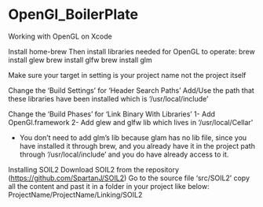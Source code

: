 # OpenGl_BoilerPlate
Working with OpenGL on Xcode

Install home-brew
Then install libraries needed for OpenGL to operate:
brew install glew
brew install glfw
brew install glm

Make sure your target in setting is your project name not the project itself

Change the ‘Build Settings’ for ‘Header Search Paths’ Add/Use the path that these libraries have been installed which is ‘/usr/local/include’

Change the ‘Build Phases’ for ‘Link Binary With Libraries’
1- Add OpenGl.framework
2- Add glew and glfw lib which lives in ‘/usr/local/Cellar’

* You don’t need to add glm’s lib because glam has no lib file, since you have installed it through brew, and you already have it in the project path through ‘/usr/local/include’ and you do have already access to it.


Installing SOIL2
Download SOIL2 from the repository (https://github.com/SpartanJ/SOIL2)
Go to the source file ‘src/SOIL2’ copy all the content and past it  in a folder in your project like below:
ProjectName/ProjectName/Linking/SOIL2
